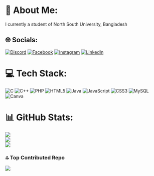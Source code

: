 # 💫 About Me:
I currently a student of North South University, Bangladesh


## 🌐 Socials:
[![Discord](https://img.shields.io/badge/Discord-%237289DA.svg?logo=discord&logoColor=white)](https://discord.gg/kharap) [![Facebook](https://img.shields.io/badge/Facebook-%231877F2.svg?logo=Facebook&logoColor=white)](https://facebook.com/fb.com/xoikot) [![Instagram](https://img.shields.io/badge/Instagram-%23E4405F.svg?logo=Instagram&logoColor=white)](https://instagram.com/https://www.instagram.com/panicked_demon_) [![LinkedIn](https://img.shields.io/badge/LinkedIn-%230077B5.svg?logo=linkedin&logoColor=white)](https://linkedin.com/in/https://www.linkedin.com/in/kazi-abdullah-al-hasnaine-106958297/) 

# 💻 Tech Stack:
![C](https://img.shields.io/badge/c-%2300599C.svg?style=for-the-badge&logo=c&logoColor=white) ![C++](https://img.shields.io/badge/c++-%2300599C.svg?style=for-the-badge&logo=c%2B%2B&logoColor=white) ![PHP](https://img.shields.io/badge/php-%23777BB4.svg?style=for-the-badge&logo=php&logoColor=white) ![HTML5](https://img.shields.io/badge/html5-%23E34F26.svg?style=for-the-badge&logo=html5&logoColor=white) ![Java](https://img.shields.io/badge/java-%23ED8B00.svg?style=for-the-badge&logo=openjdk&logoColor=white) ![JavaScript](https://img.shields.io/badge/javascript-%23323330.svg?style=for-the-badge&logo=javascript&logoColor=%23F7DF1E) ![CSS3](https://img.shields.io/badge/css3-%231572B6.svg?style=for-the-badge&logo=css3&logoColor=white) ![MySQL](https://img.shields.io/badge/mysql-4479A1.svg?style=for-the-badge&logo=mysql&logoColor=white) ![Canva](https://img.shields.io/badge/Canva-%2300C4CC.svg?style=for-the-badge&logo=Canva&logoColor=white)
# 📊 GitHub Stats:
![](https://github-readme-stats.vercel.app/api?username=hasnaine2000&theme=dark&hide_border=false&include_all_commits=true&count_private=false)<br/>
![](https://github-readme-streak-stats.herokuapp.com/?user=hasnaine2000&theme=dark&hide_border=false)<br/>
![](https://github-readme-stats.vercel.app/api/top-langs/?username=hasnaine2000&theme=dark&hide_border=false&include_all_commits=true&count_private=false&layout=compact)

### 🔝 Top Contributed Repo
![](https://github-contributor-stats.vercel.app/api?username=hasnaine2000&limit=5&theme=dark&combine_all_yearly_contributions=true)

<!-- Proudly created with GPRM ( https://gprm.itsvg.in ) -->
